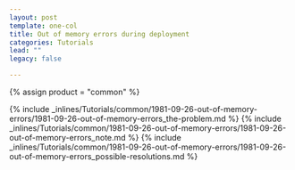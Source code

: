 ```yaml
---
layout: post
template: one-col
title: Out of memory errors during deployment
categories: Tutorials
lead: ""
legacy: false

---
```

{% assign product = "common" %}

{% include _inlines/Tutorials/common/1981-09-26-out-of-memory-errors/1981-09-26-out-of-memory-errors_the-problem.md %}
{% include _inlines/Tutorials/common/1981-09-26-out-of-memory-errors/1981-09-26-out-of-memory-errors_note.md %}
{% include _inlines/Tutorials/common/1981-09-26-out-of-memory-errors/1981-09-26-out-of-memory-errors_possible-resolutions.md %}

